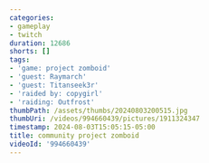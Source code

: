 ```yaml
---
categories:
- gameplay
- twitch
duration: 12686
shorts: []
tags:
- 'game: project zomboid'
- 'guest: Raymarch'
- 'guest: Titanseek3r'
- 'raided by: copygirl'
- 'raiding: Outfrost'
thumbPath: /assets/thumbs/20240803200515.jpg
thumbUri: /videos/994660439/pictures/1911324347
timestamp: 2024-08-03T15:05:15-05:00
title: community project zomboid
videoId: '994660439'
---
```

